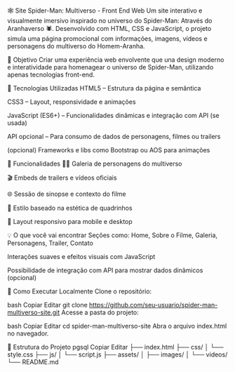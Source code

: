 🕸️ Site Spider-Man: Multiverso - Front End Web
Um site interativo e visualmente imersivo inspirado no universo do Spider-Man: Através do Aranhaverso 🕷️. Desenvolvido com HTML, CSS e JavaScript, o projeto simula uma página promocional com informações, imagens, vídeos e personagens do multiverso do Homem-Aranha.

🎯 Objetivo
Criar uma experiência web envolvente que una design moderno e interatividade para homenagear o universo de Spider-Man, utilizando apenas tecnologias front-end.

🚀 Tecnologias Utilizadas
HTML5 – Estrutura da página e semântica

CSS3 – Layout, responsividade e animações

JavaScript (ES6+) – Funcionalidades dinâmicas e integração com API (se usada)

API opcional – Para consumo de dados de personagens, filmes ou trailers

(opcional) Frameworks e libs como Bootstrap ou AOS para animações

📸 Funcionalidades
🦸‍♂️ Galeria de personagens do multiverso

🎬 Embeds de trailers e vídeos oficiais

🌐 Sessão de sinopse e contexto do filme

🎨 Estilo baseado na estética de quadrinhos

📱 Layout responsivo para mobile e desktop

💡 O que você vai encontrar
Seções como: Home, Sobre o Filme, Galeria, Personagens, Trailer, Contato

Interações suaves e efeitos visuais com JavaScript

Possibilidade de integração com API para mostrar dados dinâmicos (opcional)

🧪 Como Executar Localmente
Clone o repositório:

bash
Copiar
Editar
git clone https://github.com/seu-usuario/spider-man-multiverso-site.git
Acesse a pasta do projeto:

bash
Copiar
Editar
cd spider-man-multiverso-site
Abra o arquivo index.html no navegador.

📁 Estrutura do Projeto
pgsql
Copiar
Editar
├── index.html
├── css/
│   └── style.css
├── js/
│   └── script.js
├── assets/
│   ├── images/
│   └── videos/
└── README.md
